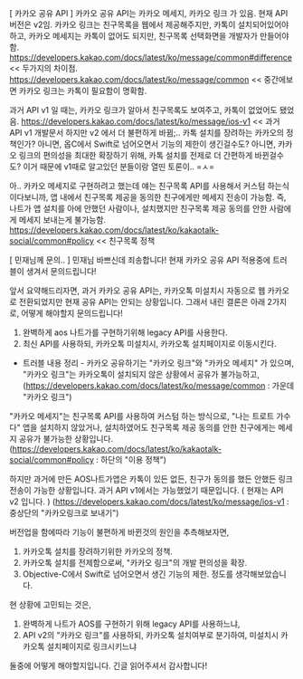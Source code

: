 [ 카카오 공유 API ]
카카오 공유 API는 카카오 메세지, 카카오 링크 가 있음.
현재 API 버전은 v2임.
카카오 링크는 친구목록을 웹에서 제공해주지만, 카톡이 설치되어있어야하고,
카카오 메세지는 카톡이 없어도 되지만, 친구목록 선택화면을 개발자가 만들어야함.
https://developers.kakao.com/docs/latest/ko/message/common#difference << 두가지의 차이점.
https://developers.kakao.com/docs/latest/ko/message/common << 중간에보면 카카오 링크는 카톡이 필요함이 명확함.

과거 API v1 일 때는, 카카오 링크가 알아서 친구목록도 보여주고, 카톡이 없었어도 됐었음.
https://developers.kakao.com/docs/latest/ko/message/ios-v1 << 과거 API v1 개발문서
하지만 v2 에서 더 불편하게 바뀜;.. 카톡 설치를 장려하는 카카오의 정책인가?
아니면, 옵C에서 Swift로 넘어오면서 기능의 제한이 생긴걸수도?
아니면, 카카오 링크의 편의성을 최대한 확장하기 위해, 카톡 설치를 전제로 더 간편하게 바뀐걸수도?
이거 때문에 v1때로 알고있던 분들이랑 열띤 토론이.. =ㅅ=

아.. 카카오 메세지로 구현하려고 했는데 얘는 친구목록 API를 사용해서 커스텀 하는식이다보니까,
앱 내에서 친구목록 제공을 동의한 친구에게만 메세지 전송이 가능함.
즉, 나트가 앱 설치를 아에 안했던 사람이나, 설치했지만 친구목록 제공 동의를 안한 사람에게 메세지 보내는게 불가능함.
https://developers.kakao.com/docs/latest/ko/kakaotalk-social/common#policy << 친구목록 정책

[ 민재님께 문의.. ]
민재님 바쁘신데 죄송합니다!
현재 카카오 공유 API 적용중에 트러블이 생겨서 문의드립니다!

앞서 요약해드리자면, 과거 카카오 공유 API는,
카카오톡 미설치시 자동으로 웹 카카오로 전환되었지만 현재 공유 API는 안되는 상황입니다.
그래서 내린 결론은 아래 2가지로, 어떻게 해야할지 문의드립니다!
1. 완벽하게 aos 나트가를 구현하기위해 legacy API를 사용한다.
2. 최신 API를 사용하되, 카카오톡 미설치시, 카카오톡 설치페이지로 이동시킨다.


- 트러블 내용 정리 -
카카오 공유하기는 "카카오 링크"와 "카카오 메세지" 가 있으며, 
"카카오 링크"는 카카오톡이 설치되지 않은 상황에서 공유가 불가능하고,  (https://developers.kakao.com/docs/latest/ko/message/common : 가운데 "카카오 링크")

"카카오 메세지"는 친구목록 API를 사용하여 커스텀 하는 방식으로, "나는 트로트 가수다" 앱을 설치하지 않았거나, 설치하였어도 친구목록 제공 동의를 안한 친구에게는 메세지 공유가 불가능한 상황입니다.
(https://developers.kakao.com/docs/latest/ko/kakaotalk-social/common#policy : 하단의 "이용 정책")

하지만 과거에 만든 AOS나트가앱은 카톡이 있든 없든, 친구가 동의를 했든 안했든 링크 전송이 가능한 상황입니다.
과거 API v1에서는 가능했었기 때문입니다. ( 현재는 API v2 입니다. )
(https://developers.kakao.com/docs/latest/ko/message/ios-v1 : 중상단의 "카카오링크로 보내기")

버전업을 함에따라 기능이 불편하게 바뀐것의 원인을 추측해보자면,
1. 카카오톡 설치를 장려하기위한 카카오의 정책.
2. 카카오톡 설치를 전제함으로써, "카카오 링크"의 개발 편의성을 확장.
3. Objective-C에서 Swift로 넘어오면서 생긴 기능의 제한.
정도를 생각해보았습니다.

현 상황에 고민되는 것은,
1. 완벽하게 나트가 AOS를 구현하기 위해 legacy API를 사용하느냐,
2. API v2의 "카카오 링크"를 사용하되, 카카오톡 설치여부로 분기하여, 미설치시 카카오톡 설치페이지로 링크시키느냐

둘중에 어떻게 해야할지입니다. 
긴글 읽어주셔서 감사합니다!
